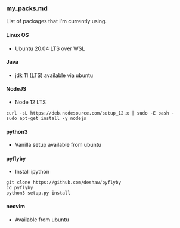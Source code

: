 ### my_packs.md

List of packages that I'm currently using.

#### Linux OS
 * Ubuntu 20.04 LTS over WSL

#### Java
 * jdk 11 (LTS) available via ubuntu

#### NodeJS
 * Node 12 LTS
```
curl -sL https://deb.nodesource.com/setup_12.x | sudo -E bash -
sudo apt-get install -y nodejs
```

#### python3
 * Vanilla setup available from ubuntu

#### pyflyby
 * Install ipython
 ```
 git clone https://github.com/deshaw/pyflyby
 cd pyflyby
 python3 setup.py install
 ```

#### neovim
 * Available from ubuntu
